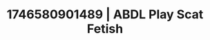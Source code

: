 ---
categories:
- Tasteful nudity
- AI-generated
- Eye contact kink
- Slow burn erotica
- Eco-erotica
- Nighttime romance
- ASMR
- Cosplay
image: /assets/images/1746580901489.jpg
layout: post
seo:
  description: Featured content with artistic Scat Fetish, ABDL Play. HD images available.
  keywords: Scat Fetish, ABDL Play
  og_image: /assets/images/1746580901489.jpg
  schema_type: VisualArtwork
tags:
- ABDL Play
- Scat Fetish
- '#1746580901489'
title: 1746580901489 | ABDL Play Scat Fetish
---
